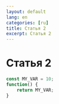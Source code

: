 ```yaml
---
layout: default
lang: en
categories: [ru]
title: Статья 2
excerpt: Статья 2
---
```


# Статья 2


```javascript
const MY_VAR = 10;
function() {
    return MY_VAR;
}
```